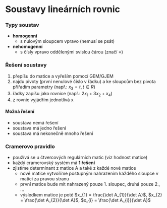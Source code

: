 # Soustavy lineárních rovnic

### Typy soustav

- **homogenní**
	- s nulovým sloupcem vpravo (nemusí se psát)
- **nehomogenní**
	- s čísly vpravo oddělenými svislou čárou (značí $=$)

### Řešení soustavy

1. přepíšu do matice a vyřeším pomocí GEM/GJEM
2. najdu pivoty (první nenulové číslo v řádku) a ke sloupcům bez pivota přiřadím parametry (např.: $x_3 = t, t \in R$)
3. řádky zapíšu jako rovnice (např.: $2x_1 + 3x_2 + x_4$)
4. z rovnic vyjádřím jednotlivá x

#### Možná řešení

- soustava nemá řešení
- soustava má jedno řešení
- soustava má nekonečně mnoho řešení

### Cramerovo pravidlo

- používá se u čtvercových regulárních matic (viz hodnost matice)
- každý cramerovský systém má **1 řešení**
- zjistíme determinant z matice A a také z každé nové matice
	- nové matice vytvoříme postupným nahrazením každého sloupce v matici za pravou stranu
	- první matice bude mít nahrazený pouze 1. sloupec, druhá pouze 2., ...
	- výsledkem matice je poté $x_{1} = \frac{\det A_{1}}{\det A}$, $x_{2} = \frac{\det A_{2}}{\det A}$, $x_{i} = \frac{\det A_{i}}{\det A}$